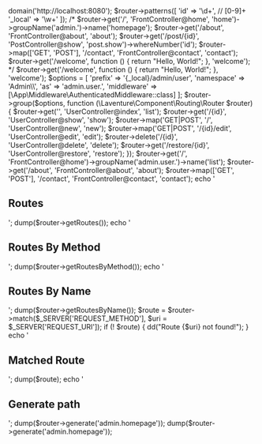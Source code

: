 <?php

require __DIR__.'/../vendor/autoload.php';

$router = new \Laventure\Component\Routing\Router();

$router->domain('http://localhost:8080');

$router->patterns([
    'id'    => '\d+', // [0-9]+
    '_local' => '\w+'
]);


/*
$router->get('/', 'FrontController@home', 'home')->groupName('admin.')->name('homepage');
$router->get('/about', 'FrontController@about', 'about');
$router->get('/post/{id}', 'PostController@show', 'post.show')->whereNumber('id');
$router->map(['GET', 'POST'], '/contact', 'FrontController@contact', 'contact');
$router->get('/welcome', function () {
    return "Hello, World!";
}, 'welcome');

*/


$router->get('/welcome', function () {
    return "Hello, World!";
}, 'welcome');



$options = [
    'prefix'     => '{_local}/admin/user',
    'namespace'  => 'Admin\\',
    'as'         => 'admin.user.',
    'middleware' => [\App\Middleware\AuthenticatedMiddleware::class]
];

$router->group($options, function (\Laventure\Component\Routing\Router $router) {
      $router->get('', 'UserController@index', 'list');
      $router->get('/{id}', 'UserController@show', 'show');
      $router->map('GET|POST', '/', 'UserController@new', 'new');
      $router->map('GET|POST', '/{id}/edit', 'UserController@edit', 'edit');
      $router->delete('/{id}', 'UserController@delete', 'delete');
      $router->get('/restore/{id}', 'UserController@restore', 'restore');
});


$router->get('/', 'FrontController@home')->groupName('admin.user.')->name('list');
$router->get('/about', 'FrontController@about', 'about');
$router->map(['GET', 'POST'], '/contact', 'FrontController@contact', 'contact');



echo '<h2>Routes</h2>';
dump($router->getRoutes());

echo '<h2>Routes By Method</h2>';
dump($router->getRoutesByMethod());

echo '<h2>Routes By Name</h2>';
dump($router->getRoutesByName());



$route = $router->match($_SERVER['REQUEST_METHOD'], $uri = $_SERVER['REQUEST_URI']);

if (! $route) {
    dd("Route {$uri} not found!");
}


echo '<h2>Matched Route</h2>';
dump($route);

echo '<h2>Generate path</h2>';
dump($router->generate('admin.homepage'));
dump($router->generate('admin.homepage'));